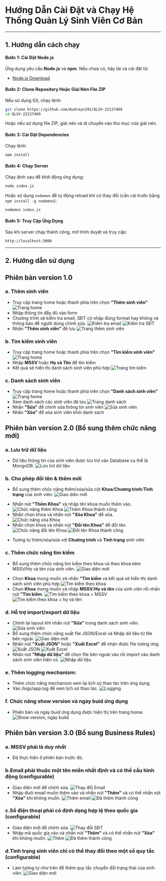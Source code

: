 # Hướng Dẫn Cài Đặt và Chạy Hệ Thống Quản Lý Sinh Viên Cơ Bản

---

## 1. Hướng dẫn cách chạy

#### Bước 1: Cài Đặt Node.js
Ứng dụng yêu cầu **Node.js** và **npm**. Nếu chưa có, hãy tải và cài đặt từ:
- [Node.js Download](https://nodejs.org/)

#### Bước 2: Clone Repository Hoặc Giải Nén File ZIP
Nếu sử dụng Git, chạy lệnh:
```sh
git clone https://github.com/Audreyn291/QLSV-22127469
cd QLSV-22127469
```
Hoặc nếu sử dụng file ZIP, giải nén và di chuyển vào thư mục vừa giải nén.

#### Bước 3: Cài Đặt Dependencies
Chạy lệnh:
```sh
npm install
```

#### Bước 4: Chạy Server
Chạy lệnh sau để khởi động ứng dụng:
```sh
node index.js
```
Hoặc sử dụng `nodemon` để tự động reload khi có thay đổi (cần cài trước bằng `npm install -g nodemon`):
```sh
nodemon index.js
```

#### Bước 5: Truy Cập Ứng Dụng
Sau khi server chạy thành công, mở trình duyệt và truy cập:
```
http://localhost:3000
```

---

## 2. Hướng dẫn sử dụng

## Phiên bản version 1.0

### a. Thêm sinh viên
- Truy cập trang home hoặc thanh phía trên chọn **"Thêm sinh viên"**
![Trang home](/screenshots/1.png)
- Nhập thông tin đầy đủ vào form
- Chương trình sẽ kiểm tra email, SĐT có nhập đúng format hay không và thông báo để người dùng chỉnh sửa.
![Kiểm tra email](/screenshots/10.png)
![Kiểm tra SĐT](/screenshots/11.png)
- Nhấn **"Thêm sinh viên"** để lưu
![Trang thêm sinh viên ](/screenshots/2.png)

### b. Tìm kiếm sinh viên
- Truy cập trang home hoặc thanh phía trên chọn **"Tìm kiếm sinh viên"**
![Trang home](/screenshots/1.png)
- Nhập **MSSV** hoặc **Họ và Tên** để tìm kiếm
- Kết quả sẽ hiển thị danh sách sinh viên phù hợp
![Trang tìm kiếm](/screenshots/7.png)

### c. Danh sách sinh viên
- Truy cập trang home hoặc thanh phía trên chọn **"Danh sách sinh viên"**
![Trang home](/screenshots/1.png)
- Xem danh sách các sinh viên đã lưu
![Trang danh sách](/screenshots/3.png)
- Nhấn **"Sửa"** để chỉnh sửa thông tin sinh viên
![Sửa sinh viên](/screenshots/4.png)
- Nhấn **"Xóa"** để xóa sinh viên khỏi danh sách

## Phiên bản version 2.0 (Bổ sung thêm chức năng mới)

### a. Lưu trữ dữ liệu
- Dữ liệu thông tin của sinh viên được lưu trữ vào Database cụ thể là MongoDB.
![Lưu trữ dữ liệu](/screenshots/25.png)

### b. Cho phép đổi tên & thêm mới
- Bổ sung thêm chức năng thêm/xóa/sửa cột **Khoa**/**Chương trình**/**Tình trạng** của sinh viên: 
![Giao diên mới](/screenshots/28.png)
+ Nhấn nút **"Thêm Khoa"** và nhập tên khoa muốn thêm vào.
![Chức năng thêm Khoa](/screenshots/13.png)
![Thêm Khoa thành công](/screenshots/14.png)
+ Nhấn chọn khoa và nhấn nút **"Xóa Khoa"** để xóa. 
![Chức năng xóa Khoa](/screenshots/15.png)
+ Nhấn chọn khoa và nhấn nút **"Đổi tên Khoa"** để đổi tên.
![Chức năng đổi tên Khoa](/screenshots/29.png)
![Đổi tên Khoa thành công](/screenshots/30.png)
- Tương tự thêm/xóa/sửa với **Chương trình** và **Tình trạng** sinh viên

### c. Thêm chức năng tìm kiếm
- Bổ sung thêm chức năng tìm kiếm theo khoa và theo khoa kèm MSSV/Họ và tên của sinh viên.
![Giao diện mới](/screenshots/16.png)
+ Chọn **Khoa** mong muốn và nhấn **"Tìm kiếm** và kết quả sẽ hiển thị danh sách sinh viên phù hợp
![Tìm kiếm theo khoa](/screenshots/17.png)
+ Chọn **Khoa** mong muốn và nhập **MSSV**/**Họ và tên** của sinh viên rồi nhấn nút **"Tìm kiếm**.
![Tìm kiếm theo khoa + MSSV](/screenshots/18.png)
![Tìm kiếm theo khoa + họ và tên](/screenshots/19.png)

### d. Hỗ trợ import/export dữ liệu
- Chỉnh lại layout khi nhấn nút **"Sửa"** trong danh sách sinh viên.
![Sửa sinh viên](/screenshots/24.png)
- Bổ sung thêm chức năng xuất file JSON/Excel và Nhập dữ liệu từ file bên ngoài.
![Giao diện mới](/screenshots/20.png)
- Nhấn nút **"Xuất JSON"** hoặc **"Xuất Excel"** để nhận được file tương ứng.
![Xuất JSON](/screenshots/22.png)
![Xuất Excel](/screenshots/21.png)
- Nhấn nút **"Nhập dữ liệu"** để chọn file bên ngoài vào rồi import vào danh sách sinh viên hiện có.
![Nhập dữ liệu](/screenshots/23.png)

### e. Thêm logging mechanism:
- Thêm chức năng mechanism xem lại lịch sử thao tác trên ứng dụng.
- Vào /logs/app.log để xem lịch sử thao tác.
![Logging](/screenshots/27.png)

### f. Chức năng show version và ngày buid ứng dụng
- Phiên bản và ngày buid ứng dụng được hiện thị trên trang home.
![Show version, ngày build](/screenshots/26.png)

## Phiên bản version 3.0 (Bổ sung Business Rules)

### a. MSSV phải là duy nhất
- Đã thực hiện ở phiên bản trước đó.

### b.Email phải thuộc một tên miền nhất định và có thể cấu hình động (configurable) 
- Giao diện mới để chỉnh sửa.
![Thay đổi Email](/screenshots/31.png)
- Nhập đuôi email muốn thêm vào và nhấn nút **"Thêm"** và có thể nhấn nút **"Xóa"** khi không muốn.
![Thêm email](/screenshots/32.png)
![Đã thêm thành công](/screenshots/33.png)

### c.Số điện thoại phải có định dạng hợp lệ theo quốc gia (configurable) 
- Giao diện mới để chỉnh sửa.
![Thay đổi SĐT](/screenshots/34.png)
- Nhập mã quốc gia vào và nhấn nút **"Thêm"** và có thể nhấn nút **"Xóa"** khi không muốn.
![Thêm](/screenshots/35.png)
![Đã thêm thành công](/screenshots/36.png)

### d.Tình trạng sinh viên chỉ có thể thay đổi theo một số quy tắc (configurable)
- Làm tương tự như trên để thêm quy tắc chuyển đổi trạng thái của sinh viên.
![Giao diện mới](/screenshots/37.png)
